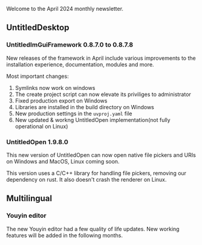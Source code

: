 Welcome to the April 2024 monthly newsletter.

## UntitledDesktop
### UntitledImGuiFramework 0.8.7.0 to 0.8.7.8
New releases of the framework in April include various improvements to the installation experience, documentation, modules and
more.

Most important changes:
1. Symlinks now work on windows
1. The create project script can now elevate its priviliges to administrator
1. Fixed production export on Windows
1. Libraries are installed in the build directory on Windows
1. New production settings in the `uvproj.yaml` file
1. New updated & workng UntitledOpen implementation(not fully operational on Linux)

### UntitledOpen 1.9.8.0
This new version of UntitledOpen can now open native file pickers and URIs on Windows and MacOS, Linux coming soon.

This version uses a C/C++ library for handling file pickers, removing our dependency on rust. It also doesn't crash the renderer
on Linux.

## Multilingual
### Youyin editor
The new Youyin editor had a few quality of life updates. New working features will be added in the following months.
